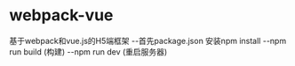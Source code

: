 # webpack-vue
基于webpack和vue.js的H5端框架
--首先package.json 安装npm install
--npm run build  (构建)
--npm run dev    (重启服务器)
